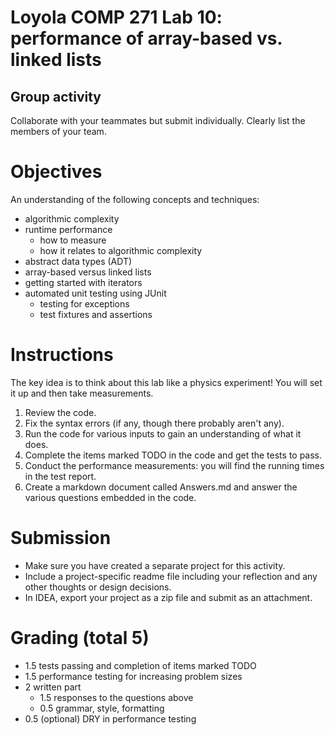 # Loyola COMP 271 Lab 10: performance of array-based vs. linked lists

## Group activity

Collaborate with your teammates but submit individually.
Clearly list the members of your team.

# Objectives

An understanding of the following concepts and techniques:

- algorithmic complexity
- runtime performance
  - how to measure
  - how it relates to algorithmic complexity
- abstract data types (ADT)
- array-based versus linked lists
- getting started with iterators
- automated unit testing using JUnit
  - testing for exceptions
  - test fixtures and assertions
  
# Instructions

The key idea is to think about this lab like a physics experiment! 
You will set it up and then take measurements.

1. Review the code.
1. Fix the syntax errors (if any, though there probably aren't any).
2. Run the code for various inputs to gain an understanding of what it does.
3. Complete the items marked TODO in the code and get the tests to pass.
2. Conduct the performance measurements: you will find the running times in the test report.
4. Create a markdown document called Answers.md and answer the various questions embedded in the code.

# Submission

- Make sure you have created a separate project for this activity.
- Include a project-specific readme file including your reflection and any other thoughts or design decisions.
- In IDEA, export your project as a zip file and submit as an attachment. 

# Grading (total 5)

- 1.5 tests passing and completion of items marked TODO
- 1.5 performance testing for increasing problem sizes
- 2 written part
  - 1.5 responses to the questions above
  - 0.5 grammar, style, formatting
- 0.5 (optional) DRY in performance testing 
